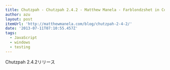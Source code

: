 ```yaml
---
title: Chutzpah - Chutzpah 2.4.2 - Matthew Manela - Farblondzshet in Code
author: azu
layout: post
itemUrl: 'http://matthewmanela.com/blog/chutzpah-2-4-2/'
date: '2013-07-11T07:10:55.457Z'
tags:
  - JavaScript
  - windows
  - testing
---
```

Chutzpah 2.4.2リリース
